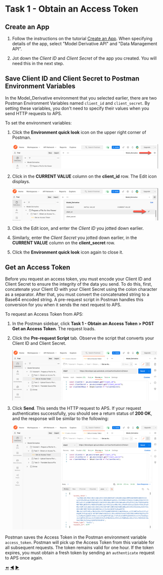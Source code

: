 # Task 1 - Obtain an Access Token

## Create an App

1. Follow the instructions on the tutorial [Create an App](https://aps.autodesk.com/en/docs/oauth/v1/tutorials/create-app/).
 When specifying details of the app,  select "Model Derivative API" and "Data Management API".

2. Jot down the *Client ID* and *Client Secret* of the app you created. You will need this in the next step.

## Save Client ID and Client Secret to Postman Environment Variables

In the Model_Derivative environment that you selected earlier, there are two Postman Environment Variables named `client_id` and `client_secret`. By setting these variables, you don't need to specify their values when you send HTTP requests to APS.

To set the environment variables:

1. Click the **Environment quick look** icon on the upper right corner of Postman.

   ![Environment quick look icon](../images/tutorial_04_before_you_begin.png "Environment quick look icon")

2. Click in the **CURRENT VALUE** column on the **client_id** row. The Edit icon displays.

    ![Edit Environment Variable](../images/tutorial_04_task_1_environment_view.png "Edit Environment Variable")

3. Click the Edit icon, and enter the *Client ID* you jotted down earlier.

4. Similarly, enter the *Client Secret* you jotted down earlier, in the **CURRENT VALUE** column on the **client_secret** row.

5. Click the **Environment quick look** icon again to close it.

## Get an Access Token

Before you request an access token, you must encode your Client ID and Client Secret to ensure the integrity of the data you send. To do this, first, concatenate your Client ID with your Client Secret using the colon character as a separator. After that, you must convert the concatenated string to a Base64 encoded string. A pre-request script in Postman handles this conversion for you when it sends the next request to APS.

To request an Access Token from APS:

1. In the Postman sidebar, click **Task 1 - Obtain an Access Token > POST Get an Access Token**. The request loads.

2. Click the **Pre-request Script** tab. Observe the script that converts your Client ID and Client Secret.

   ![Pre-request Script](../images/tutorial_04_task_1_client_id.png "Preview Client Id and Client Secret")

4. Click **Send**. This sends the HTTP request to APS. If your request authenticates successfully, you should see a return status of **200 OK**, and the response will be similar to the following:

    ![Successful authentication](../images/tutorial_04_task_1_access_token_authentication.png "Successful authentication")

Postman saves the Access Token in the Postman environment variable `access_token`. Postman will pick up the Access Token from this variable for all subsequent requests. The token remains valid for one hour.  If the token expires, you must obtain a fresh token by sending an `authenticate` request to APS once again.


[:rewind:](../readme.md "readme.md") [:arrow_backward:](before_you_begin.md "Previous task") [:arrow_forward:](task-2.md "Next task")
